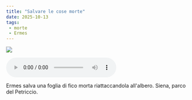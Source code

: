 ```yaml
---
title: "Salvare le cose morte"
date: 2025-10-13
tags:
 - morte
 - Ermes
---
```

![](images/20251013154628.jpg)

<audio controls>
  <source src="/audio/20251013155025.mp3" type="audio/mpeg">
  Il tuo browser non supporta l'audio HTML5.
</audio>

Ermes salva una foglia di fico morta riattaccandola all'albero. Siena, parco del Petriccio.
